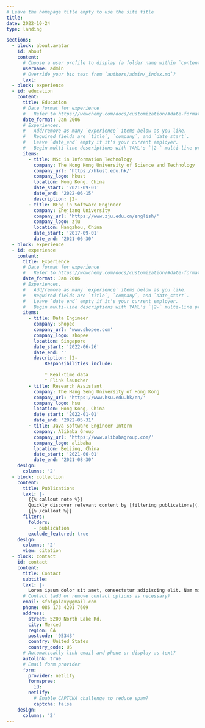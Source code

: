 ```yaml
---
# Leave the homepage title empty to use the site title
title:
date: 2022-10-24
type: landing

sections:
  - block: about.avatar
    id: about
    content:
      # Choose a user profile to display (a folder name within `content/authors/`)
      username: admin
      # Override your bio text from `authors/admin/_index.md`?
      text:
  - block: experience
  - id: education
    content:
      title: Education
      # Date format for experience
      #   Refer to https://wowchemy.com/docs/customization/#date-format
      date_format: Jan 2006
      # Experiences.
      #   Add/remove as many `experience` items below as you like.
      #   Required fields are `title`, `company`, and `date_start`.
      #   Leave `date_end` empty if it's your current employer.
      #   Begin multi-line descriptions with YAML's `|2-` multi-line prefix.
      items:
        - title: MSc in Information Technology
          company: The Hong Kong University of Science and Technology
          company_url: 'https://hkust.edu.hk/'
          company_logo: hkust
          location: Hong Kong, China
          date_start: '2021-09-01'
          date_end: '2022-06-15'
          description: |2-
        - title: BEng in Software Engineer
          company: Zhejiang University
          company_url: 'https://www.zju.edu.cn/english/'
          company_logo: zju
          location: Hangzhou, China
          date_start: '2017-09-01'
          date_end: '2021-06-30'
  - block: experience
  - id: experience
    content:
      title: Experience
      # Date format for experience
      #   Refer to https://wowchemy.com/docs/customization/#date-format
      date_format: Jan 2006
      # Experiences.
      #   Add/remove as many `experience` items below as you like.
      #   Required fields are `title`, `company`, and `date_start`.
      #   Leave `date_end` empty if it's your current employer.
      #   Begin multi-line descriptions with YAML's `|2-` multi-line prefix.
      items:
        - title: Data Engineer
          company: Shopee
          company_url: 'www.shopee.com'
          company_logo: shopee
          location: Singapore
          date_start: '2022-06-26'
          date_end: ''
          description: |2-
              Responsibilities include:

              * Real-time data
              * Flink launcher
        - title: Research Assistant
          company: The Hang Seng University of Hong Kong
          company_url: 'https://www.hsu.edu.hk/en/'
          company_logo: hsu
          location: Hong Kong, China
          date_start: '2022-01-01'
          date_end: '2022-05-31'
        - title: Java Software Engineer Intern
          company: Alibaba Group
          company_url: 'https://www.alibabagroup.com/'
          company_logo: alibaba
          location: Beijing, China
          date_start: '2021-06-01'
          date_end: '2021-08-30'
    design:
      columns: '2'
  - block: collection
    content:
      title: Publications
      text: |-
        {{% callout note %}}
        Quickly discover relevant content by [filtering publications](./publication/).
        {{% /callout %}}
      filters:
        folders:
          - publication
        exclude_featured: true
    design:
      columns: '2'
      view: citation
  - block: contact
    id: contact
    content:
      title: Contact
      subtitle:
      text: |-
        Lorem ipsum dolor sit amet, consectetur adipiscing elit. Nam mi diam, venenatis ut magna et, vehicula efficitur enim.
      # Contact (add or remove contact options as necessary)
      email: sfofgalaxy@gmail.com
      phone: 086 173 4201 7609
      address:
        street: 5200 North Lake Rd.
        city: Merced
        region: CA
        postcode: '95343'
        country: United States
        country_code: US
      # Automatically link email and phone or display as text?
      autolink: true
      # Email form provider
      form:
        provider: netlify
        formspree:
          id:
        netlify:
          # Enable CAPTCHA challenge to reduce spam?
          captcha: false
    design:
      columns: '2'
---
```

